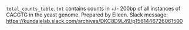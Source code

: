 `total_counts_table.txt` contains counts in +/- 200bp of all instances of
CACGTG in the yeast genome. Prepared by Eileen. Slack message:
https://kundajelab.slack.com/archives/DKC8D9L49/p1561446726061500
